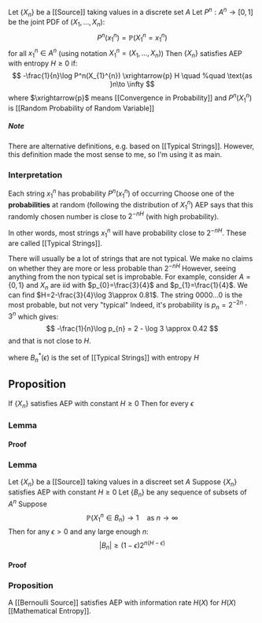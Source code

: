Let $\{ X_{n} \}$ be a [[Source]] taking values in a discrete set $A$
Let $P^{n}:A^{n}\to[0,1]$ be the joint PDF of $(X_{1},\dots,X_{n})$:
$$
P^{n}(x_{1}^{n})=\mathbb{P}(X_{1}^{n}=x_{1}^{n})
$$
for all $x_{1}^{n}\in A^{n}$ 
(using notation $X_{1}^{n}=(X_{1},\dots,X_{n})$)
Then $\{ X_{n} \}$ satisfies AEP with entropy $H\geq 0$ if:
$$
-\frac{1}{n}\log P^n(X_{1}^{n}) \xrightarrow{p} H \quad %quad
\text{as }n\to \infty
$$
where $\xrightarrow{p}$ means [[Convergence in Probability]]
and $P^{n}(X_{1}^{n})$ is [[Random Probability of Random Variable]]
##### Note
There are alternative definitions, e.g. based on [[Typical Strings]].
However, this definition made the most sense to me, so I'm using it as main.
### Interpretation
Each string $x_{1}^{n}$ has probability $P^{n}(x_{1}^{n})$ of occurring
Choose one of the **probabilities** at random (following the distribution of $X_{1}^{n}$)
AEP says that this randomly chosen number is close to $2^{-nH}$ 
(with high probability).

In other words, most strings $x_{1}^{n}$ 
will have probability close to $2^{-nH}$.
These are called [[Typical Strings]].

There will usually be a lot of strings that are not typical.
We make no claims on whether they are more or less probable than $2^{-nH}$
However, seeing anything from the non typical set is improbable.
For example, consider $A=\{ 0,1 \}$ 
and $X_{n}$ are iid with $p_{0}=\frac{3}{4}$ and $p_{1}=\frac{1}{4}$.
We can find $H=2-\frac{3}{4}\log 3\approx 0.81$.
The string $0000\dots 0$ is the most probable, but not very "typical"
Indeed, it's probability is $p_{n}=2^{-2n}\cdot 3^{n}$ which gives:
$$
-\frac{1}{n}\log p_{n} = 2 - \log 3 \approx 0.42
$$
and that is not close to $H$.

where $B_{n}^{*}(\epsilon)$ is the set of [[Typical Strings]] with entropy $H$
## Proposition
If $\{ X_{n} \}$ satisfies AEP with constant $H\geq 0$
Then for every $\epsilon$ 
### Lemma
#### Proof
### Lemma
Let $\{ X_{n} \}$ be a [[Source]] taking values in a discreet set $A$
Suppose $\{ X_{n} \}$ satisfies AEP with constant $H\geq 0$
Let $\{ B_{n} \}$ be any sequence of subsets of $A^{n}$
Suppose
$$
\mathbb{P}(X_{1}^{n} \in B_{n})\to 1 \quad %quad
\text{as } n\to \infty 
$$
Then for any $\epsilon>0$ and any large enough $n$:
$$
\lvert B_{n} \rvert \geq(1-\epsilon) 2^{n(H-\epsilon)}
$$
#### Proof



### Proposition
A [[Bernoulli Source]] satisfies AEP with information rate $H(X)$ 
for $H(X)$ [[Mathematical Entropy]].
